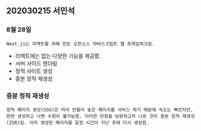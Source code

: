 ## 202030215 서민석

### 8월 28일

```
Next.js는 리액트를 위해 만든 오픈소스 자바스크립트 웹 프레임워크임.
```
- 리액트에는 없는 다양한 기능을 제공함.
- 서버 사이드 렌더링
- 정적 사이트 생성
- 증분 정적 재생성
### 증분 정적 재생성
```
정적 페이지 생성(SSG)은 미리 만들어 놓은 페이지를 서비스 하기 때문에 속도는 빠르지만,
한번 생성하고 나면 수정이 불가능함. 이러한 단점을 보완하고자 나온 것이 증분 정적 재생성
(ISR)임. 이미 생성된 페이지를 일정 시간이 지난 후에 다시 생성함.
```